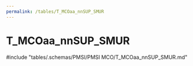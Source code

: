 ```yaml
---
permalink: /tables/T_MCOaa_nnSUP_SMUR
---
```

# T_MCOaa_nnSUP_SMUR
<!-- SPDX-License-Identifier: MPL-2.0 -->

<!-- ATTENTION : Ne pas supprimer ou modifier la ligne ci-dessous -->
#include "tables/.schemas/PMSI/PMSI MCO/T_MCOaa_nnSUP_SMUR.md"
<!-- ATTENTION : Ne pas supprimer ou modifier la ligne ci-dessus -->
